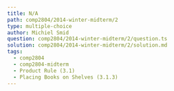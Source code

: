 ```yaml
---
title: N/A
path: comp2804/2014-winter-midterm/2
type: multiple-choice
author: Michiel Smid
question: comp2804/2014-winter-midterm/2/question.ts
solution: comp2804/2014-winter-midterm/2/solution.md
tags:
  - comp2804
  - comp2804-midterm
  - Product Rule (3.1)
  - Placing Books on Shelves (3.1.3)
---
```

